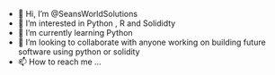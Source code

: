 - 👋 Hi, I’m @SeansWorldSolutions
- 👀 I’m interested in Python , R and Solididty 
- 🌱 I’m currently learning Python
- 💞️ I’m looking to collaborate with anyone working on building future software using python or solidity 
- 📫 How to reach me ...

<!---
SeansWorldSolutions/SeansWorldSolutions is a ✨ special ✨ repository because its `README.md` (this file) appears on your GitHub profile.
You can click the Preview link to take a look at your changes.
--->
